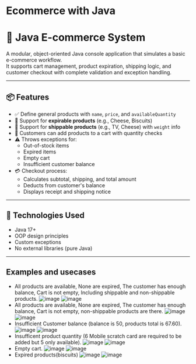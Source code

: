 # Ecommerce with Java
# 🛒 Java E-commerce System

A modular, object-oriented Java console application that simulates a basic e-commerce workflow.  
It supports cart management, product expiration, shipping logic, and customer checkout with complete validation and exception handling.

---

## 📦 Features

- ✅ Define general products with `name`, `price`, and `availableQuantity`
- 📆 Support for **expirable products** (e.g., Cheese, Biscuits)
- 🚚 Support for **shippable products** (e.g., TV, Cheese) with `weight` info
- 🛒 Customers can add products to a cart with quantity checks
- ⚠️ Throws exceptions for:
  - Out-of-stock items
  - Expired items
  - Empty cart
  - Insufficient customer balance
- 💳 Checkout process:
  - Calculates subtotal, shipping, and total amount
  - Deducts from customer's balance
  - Displays receipt and shipping notice

---

## 🧰 Technologies Used

- Java 17+
- OOP design principles
- Custom exceptions
- No external libraries (pure Java)

---

## Examples and usecases
  - All products are available, None are expired, The customer has enough balance, Cart is not empty, Including shippable and non-shippable products.
    ![image](https://github.com/user-attachments/assets/64324540-8aeb-4aa3-94ed-d9a3f6e89ba6)
    ![image](https://github.com/user-attachments/assets/d2888392-cbb5-4520-ac1d-e7428fb64c4a)
 - All products are available, None are expired, The customer has enough balance, Cart is not empty, non-shippable products are there.
   ![image](https://github.com/user-attachments/assets/8489e314-9387-4107-be35-89d045a39110)
   ![image](https://github.com/user-attachments/assets/e2a8736a-3a4a-4f11-88c7-2c9f0ab069c4)
- Insufficient Customer balance (balance is 50, products total is 67.60).
  ![image](https://github.com/user-attachments/assets/2c50f20f-d680-49d6-9949-10e7836297d6)
  ![image](https://github.com/user-attachments/assets/e17167de-a292-4e87-921d-2c2673bab078)
- Insufficent product quantity (6 Mobile scratch card are required to be added but 5 only available).
  ![image](https://github.com/user-attachments/assets/6aab84a0-265f-4f81-89f0-1fc009afd684)
  ![image](https://github.com/user-attachments/assets/293c2cd4-4fe3-4968-a078-fe9b68008b1c)
- Empty cart.
  ![image](https://github.com/user-attachments/assets/6325e772-2554-4c47-b126-6e6938fc6156)
  ![image](https://github.com/user-attachments/assets/94b3463c-94e4-4569-89aa-c9c383a396bf)
- Expired products(biscuits)
 ![image](https://github.com/user-attachments/assets/4197dd60-e592-4c9a-b2d9-184a508c9ff9)
 ![image](https://github.com/user-attachments/assets/f02deb91-8be6-4d13-917d-2b0655b0848c)







   



